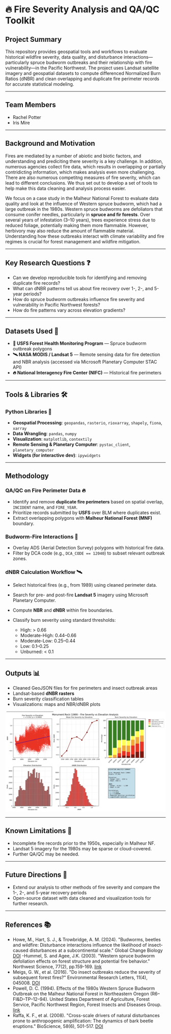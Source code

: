 # 🔥 Fire Severity Analysis and QA/QC Toolkit

## Project Summary

This repository provides geospatial tools and workflows to evaluate historical wildfire severity, data quality, and disturbance interactions—particularly spruce budworm outbreaks and their relationship with fire vulnerability—in the Pacific Northwest. The project uses Landsat satellite imagery and geospatial datasets to compute differenced Normalized Burn Ratios (dNBR) and clean overlapping and duplicate fire perimeter records for accurate statistical modeling.


---

## Team Members

* Rachel Potter
* Iris Mire

---

## **Background and Motivation**

Fires are mediated by a number of abiotic and biotic factors, and understanding and prediciting there severity is a key challenge. In addition, numerous agencies collect fire data, which results in overlapping or partially contridicting information, which makes analysis even more challenging. There are also numerous competitng measures of fire severity, which can lead to different conclusions. We thus set out to develop a set of tools to help make this data cleaning and analysis process easier.

We focus on a case study in the Malheur National Forest to evaluate data quality and look at the influence of Western spruce budworm, which had a large outbreak in the 1980s. Western spruce budworms are defoliators that consume conifer needles, particularly in **spruce and fir forests**. Over several years of infestation (3–10 years), trees experience stress due to reduced foliage, potentially making them more flammable. However, herbivory may also reduce the amount of flammable material. Understanding how these outbreaks interact with climate variability and fire regimes is crucial for forest management and wildfire mitigation.

---

## Key Research Questions ❓

* Can we develop reproducible tools for identifying and removing duplicate fire records?
* What can dNBR patterns tell us about fire recovery over 1-, 2-, and 5-year periods?
* How do spruce budworm outbreaks influence fire severity and vulnerability in Pacific Northwest forests?
* How do fire patterns vary across elevation gradients?


---

## Datasets Used 📂

* **🌲 USFS Forest Health Monitoring Program** — Spruce budworm outbreak polygons
* **🛰️ NASA MODIS / Landsat 5** — Remote sensing data for fire detection and NBR analysis (accessed via Microsoft Planetary Computer STAC API)
* **🔥 National Interagency Fire Center (NIFC)** — Historical fire perimeters

---

## Tools & Libraries 🛠️

### Python Libraries 🐍

* **Geospatial Processing**: `geopandas`, `rasterio`, `rioxarray`, `shapely`, `fiona`, `xarray`
* **Data Wrangling**: `pandas`, `numpy`
* **Visualization**: `matplotlib`, `contextily`
* **Remote Sensing & Planetary Computer**: `pystac_client`, `planetary_computer`
* **Widgets (for interactive dev)**: `ipywidgets`

---

## Methodology

### QA/QC on Fire Perimeter Data 🔥

* Identify and remove **duplicate fire perimeters** based on spatial overlap, `INCIDENT` name, and `FIRE_YEAR`.
* Prioritize records submitted by **USFS** over BLM where duplicates exist.
* Extract overlapping polygons with **Malheur National Forest (MNF)** boundary.

### Budworm-Fire Interactions 🐛

* Overlay ADS (Aerial Detection Survey) polygons with historical fire data.
* Filter by DCA code (e.g., `DCA_CODE == 12040`) to subset relevant outbreak zones.

### dNBR Calculation Workflow 🛰️

* Select historical fires (e.g., from 1989) using cleaned perimeter data.
* Search for pre- and post-fire **Landsat 5** imagery using Microsoft Planetary Computer.
* Compute **NBR** and **dNBR** within fire boundaries.
* Classify burn severity using standard thresholds:

  * High: > 0.66
  * Moderate-High: 0.44–0.66
  * Moderate-Low: 0.25–0.44
  * Low: 0.1–0.25
  * Unburned: < 0.1

---

## Outputs 📊

* Cleaned GeoJSON files for fire perimeters and insect outbreak areas
* Landsat-based **dNBR rasters**
* Burn severity classification tables
* Visualizations: maps and NBR/dNBR plots

![Fire Analysis Results](script_outputs/fire_elevation.png)

---

## Known Limitations 👀

* Incomplete fire records prior to the 1950s, especially in Malheur NF.
* Landsat 5 imagery for the 1980s may be sparse or cloud-covered.
* Further QA/QC may be needed.

---

## Future Directions 📗

* Extend our analysis to other methods of fire severity and compare the 1-, 2-, and 5-year recovery periods
* Open-source dataset with data cleaned and visualization tools for further research.

---

## **References 📚**

- Howe, M., Hart, S. J., & Trowbridge, A. M. (2024). "Budworms, beetles and wildfire: Disturbance interactions influence the likelihood of insect-caused disturbances at a subcontinental scale." Global Change Biology [DOI](https://besjournals.onlinelibrary.wiley.com/doi/10.1111/1365-2745.14408)
-Hummel, S. and Agee, J.K. (2003). "Western spruce budworm defoliation effects on forest structure and potential fire behavior." Northwest Science, 77(2), pp.159-169. [link](https://www.fs.usda.gov/pnw/pubs/journals/pnw_2003_hummel001.pdf)
- Meigs, G. W., et al. (2016). "Do insect outbreaks reduce the severity of subsequent forest fires?" Environmental Research Letters, 11(4), 045008. [DOI](https://doi.org/10.1088/1748-9326/11/4/045008)
- Powell, D. C. (1994). Effects of the 1980s Western Spruce Budworm Outbreak on the Malheur National Forest in Northeastern Oregon (R6–FI&D–TP–12–94). United States Department of Agriculture, Forest Service, Pacific Northwest Region, Forest Insects and Diseases Group. [link](https://osu-wams-blogs-uploads.s3.amazonaws.com/blogs.dir/3942/files/2020/10/1994-Powell-Malheur-SpruceBudWorm_stelprdb5358589.pdf)
- Raffa, K. F., et al. (2008). "Cross-scale drivers of natural disturbances prone to anthropogenic amplification: The dynamics of bark beetle eruptions." BioScience, 58(6), 501-517. [DOI](https://doi.org/10.1641/B580607)
